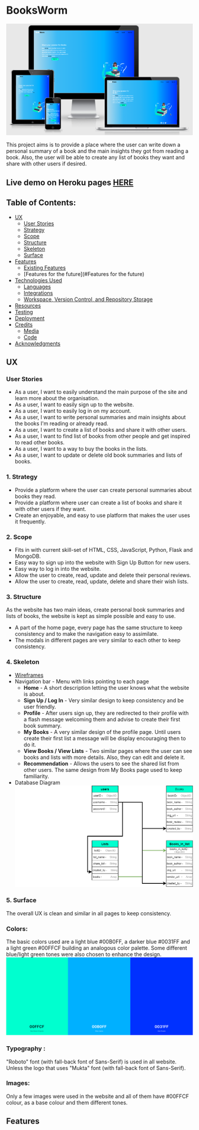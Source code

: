 # BooksWorm

![Project Mock-up](static/images/ms3_header.png)

This project aims is to provide a place where the user can write down a personal summary of a book and the main insights they 
got from reading a book.
Also, the user will be able to create any list of books they want and share with other users if desired.

## Live demo on Heroku pages [HERE](http://bookworm-ms3.herokuapp.com/home)

## Table of Contents:

- [UX](#ux)
  - [User Stories](#user-stories)
  - [Strategy](#1-strategy)
  - [Scope](#2-scope)
  - [Structure](#3-structure)
  - [Skeleton](#4-skeleton)
  - [Surface](#5-surface)
- [Features](#features)
  - [Existing Features](#existing-features)
  - [Features for the future](#Features for the future)
- [Technologies Used](#technologies-used)
  - [Languages](#1-languages)
  - [Integrations](#2-integrations)
  - [Workspace, Version Control, and Repository Storage](#3-workspace-version-control-and-repository-storage)
- [Resources](#resources)
- [Testing](#testing)
- [Deployment](#deployment)
- [Credits](#credits)
  - [Media](#media)
  - [Code](#code)
- [Acknowledgments](#acknowledgments)

## UX

### User Stories

- As a user, I want to easily understand the main purpose of the site and learn more about the organisation.
- As a user, I want to easily sign up to the website.
- As a user, I want to easily log in on my account.
- As a user, I want to write personal summaries and main insights about the books I'm reading or already read.
- As a user, I want to create a list of books and share it with other users.
- As a user, I want to find list of books from other people and get inspired to read other books.
- As a user, I want to a way to buy the books in the lists.
- As a user, I want to update or delete old book summaries and lists of books.

### 1. Strategy

- Provide a platform where the user can create personal summaries about books they read.
- Provide a platform where user can create a list of books and share it with other users if they want.
- Create an enjoyable, and easy to use platform that makes the user uses it frequently.

### 2. Scope

- Fits in with  current skill-set of HTML, CSS, JavaScript, Python, Flask and MongoDB.
- Easy way to sign up into the website with Sign Up Button for new users.
- Easy way to log in into the website.
- Allow the user to create, read, update and delete their personal reviews.
- Allow the user to create, read, update, delete and share their wish lists.

### 3. Structure

As the website has two main ideas, create personal book summaries and lists of books, the website is kept as simple possible 
and easy to use.

- A part of the home page, every page has the same structure to keep consistency and to make the navigation easy to assimilate.
- The modals in different pages are very similar to each other to keep consistency.

### 4. Skeleton

- [Wireframes](static/wireframes)
- Navigation bar - Menu with links pointing to each page
  - **Home** -  A short description letting the user knows what the website is about.
  - **Sign Up / Log In** - Very similar design to keep consistency and be user friendly.
  - **Profile** - After users sign up, they are redirected to their profile with a flash message welcoming them and advise to create 
  their first book summary.
  - **My Books** - A very similar design of the profile page. Until users create their first list a message will be display 
  encouraging then to do it.
  - **View Books / View Lists** - Two similar pages where the user can see books and lists with more details. Also, they can edit 
  and delete it.
  - **Recommendation** - Allows the users to see the shared list from other users. The same design from My Books page used to keep familiarity.
- Database Diagram
![Project Mock-up](static/images/database.png)

### 5. Surface
The overall UX is clean and similar in all pages to keep consistency.

### Colors:
The basic colors used are a light blue #00B0FF, a darker blue #0031FF and a light green #00FFCF building an analogous color palette. Some different blue/light green tones were 
also chosen to enhance the design.
![Palette of colors](static/images/colors_ms3.png)

### Typography :

"Roboto" font (with fall-back font of Sans-Serif) is used in all website. Unless the logo that uses "Mukta" font (with fall-back 
font of Sans-Serif).

### Images:
Only a few images were used in the website and all of them have #00FFCF colour, as a base colour and them different tones.

## Features
